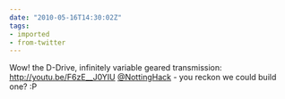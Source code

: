 ```yaml
---
date: "2010-05-16T14:30:02Z"
tags:
- imported
- from-twitter
---
```

Wow! the D-Drive, infinitely variable geared transmission: http://youtu.be/F6zE__J0YIU [@NottingHack](/twitter/#/NottingHack) - you reckon we could build one? :P
